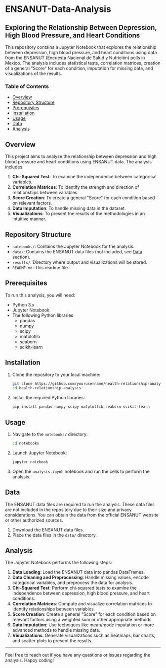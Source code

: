 # ENSANUT-Data-Analysis

## Exploring the Relationship Between Depression, High Blood Pressure, and Heart Conditions

This repository contains a Jupyter Notebook that explores the relationship between depression, high blood pressure, and heart conditions using data from the ENSANUT (Encuesta Nacional de Salud y Nutrición) polls in Mexico. The analysis includes statistical tests, correlation matrices, creation of a general "Score" for each condition, imputation for missing data, and visualizations of the results.

### Table of Contents

- [Overview](#overview)
- [Repository Structure](#repository-structure)
- [Prerequisites](#prerequisites)
- [Installation](#installation)
- [Usage](#usage)
- [Data](#data)
- [Analysis](#analysis)

## Overview

This project aims to analyze the relationship between depression and high blood pressure and heart conditions using ENSANUT data. The analysis includes:

1. **Chi-Squared Test**: To examine the independence between categorical variables.
2. **Correlation Matrices**: To identify the strength and direction of relationships between variables.
3. **Score Creation**: To create a general "Score" for each condition based on relevant factors.
4. **Data Imputation**: To handle missing data in the dataset.
5. **Visualizations**: To present the results of the methodologies in an intuitive manner.

## Repository Structure

- `notebooks/`: Contains the Jupyter Notebook for the analysis.
- `data/`: Contains the ENSANUT data files (not included, see [Data](#data) section).
- `results/`: Directory where output and visualizations will be stored.
- `README.md`: This readme file.

## Prerequisites

To run this analysis, you will need:

- Python 3.x
- Jupyter Notebook
- The following Python libraries:
  - pandas
  - numpy
  - scipy
  - matplotlib
  - seaborn
  - scikit-learn

## Installation

1. Clone the repository to your local machine:
   ```bash
   git clone https://github.com/yourusername/health-relationship-analysis.git
   cd health-relationship-analysis
   ```

2. Install the required Python libraries:
   ```bash
   pip install pandas numpy scipy matplotlib seaborn scikit-learn
   ```

## Usage

1. Navigate to the `notebooks/` directory:
   ```bash
   cd notebooks
   ```

2. Launch Jupyter Notebook:
   ```bash
   jupyter notebook
   ```

3. Open the `analysis.ipynb` notebook and run the cells to perform the analysis.

## Data

The ENSANUT data files are required to run the analysis. These data files are not included in the repository due to their size and privacy considerations. You can obtain the data from the official ENSANUT website or other authorized sources.

1. Download the ENSANUT data files.
2. Place the data files in the `data/` directory.

## Analysis

The Jupyter Notebook performs the following steps:

1. **Data Loading**: Load the ENSANUT data into pandas DataFrames.
2. **Data Cleaning and Preprocessing**: Handle missing values, encode categorical variables, and preprocess the data for analysis.
3. **Chi-Squared Test**: Perform chi-squared tests to examine the independence between depression, high blood pressure, and heart conditions.
4. **Correlation Matrices**: Compute and visualize correlation matrices to identify relationships between variables.
5. **Score Creation**: Create a general "Score" for each condition based on relevant factors using a weighted sum or other appropriate methods.
6. **Data Imputation**: Use techniques like mean/mode imputation or more advanced methods to handle missing data.
7. **Visualizations**: Generate visualizations such as heatmaps, bar charts, and scatter plots to present the results.

---

Feel free to reach out if you have any questions or issues regarding the analysis. Happy coding!
